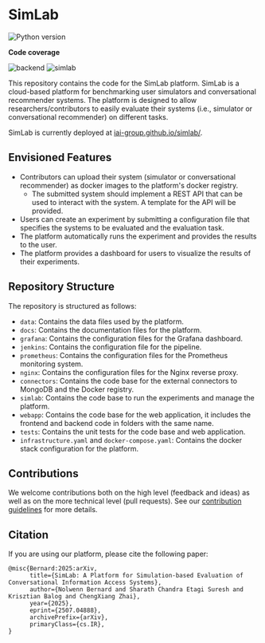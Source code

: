 # SimLab

![Python version](https://img.shields.io/badge/python-3.9-blue)

**Code coverage**

![backend](https://img.shields.io/badge/backend-112%25-brightgreen)
![simlab](https://img.shields.io/badge/simlab-136%25-brightgreen)

This repository contains the code for the SimLab platform. SimLab is a cloud-based platform for benchmarking user simulators and conversational recommender systems. The platform is designed to allow researchers/contributors to easily evaluate their systems (i.e., simulator or conversational recommender) on different tasks.

SimLab is currently deployed at [iai-group.github.io/simlab/](iai-group.github.io/simlab/). 

## Envisioned Features

  * Contributors can upload their system (simulator or conversational recommender) as docker images to the platform's docker registry.
    - The submitted system should implement a REST API that can be used to interact with the system. A template for the API will be provided.
  * Users can create an experiment by submitting a configuration file that specifies the systems to be evaluated and the evaluation task.
  * The platform automatically runs the experiment and provides the results to the user.
  * The platform provides a dashboard for users to visualize the results of their experiments.

## Repository Structure

The repository is structured as follows:

  * `data`: Contains the data files used by the platform.
  * `docs`: Contains the documentation files for the platform.
  * `grafana`: Contains the configuration files for the Grafana dashboard.
  * `jenkins`: Contains the configuration file for the pipeline.
  * `prometheus`: Contains the configuration files for the Prometheus monitoring system.
  * `nginx`: Contains the configuration files for the Nginx reverse proxy.
  * `connectors`: Contains the code base for the external connectors to MongoDB and the Docker registry.
  * `simlab`: Contains the code base to run the experiments and manage the platform.
  * `webapp`: Contains the code base for the web application, it includes the frontend and backend code in folders with the same name.
  * `tests`: Contains the unit tests for the code base and web application.
  * `infrastructure.yaml` and `docker-compose.yaml`: Contains the docker stack configuration for the platform.

## Contributions

We welcome contributions both on the high level (feedback and ideas) as well as on the more technical level (pull requests). See our [contribution guidelines](https://github.com/iai-group/guidelines/blob/main/github/Contribution.md) for more details.

## Citation

If you are using our platform, please cite the following paper:

```
@misc{Bernard:2025:arXiv,
      title={SimLab: A Platform for Simulation-based Evaluation of Conversational Information Access Systems}, 
      author={Nolwenn Bernard and Sharath Chandra Etagi Suresh and Krisztian Balog and ChengXiang Zhai},
      year={2025},
      eprint={2507.04888},
      archivePrefix={arXiv},
      primaryClass={cs.IR},
}
```
